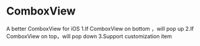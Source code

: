 # ComboxView
A better ComboxView for iOS
1.If ComboxView on bottom ，will pop up
2.If ComboxView on top，will pop down
3.Support customization item
